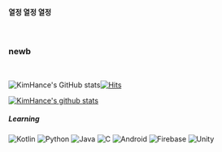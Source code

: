 <br/>

#### 열정 열정 열정

<br/>

### newb

<br/>

![KimHance's GitHub stats](https://github-readme-stats.vercel.app/api?username=KimHance&show_icons=true&theme=radical)[![Hits](https://hits.seeyoufarm.com/api/count/incr/badge.svg?url=https%3A%2F%2Fgithub.com%2FKimHance&count_bg=%230F2054&title_bg=%230D63F3&icon=awesomelists.svg&icon_color=%23000000&title=hits&edge_flat=false)](https://hits.seeyoufarm.com)


[![KimHance's github stats](https://github-readme-stats.vercel.app/api/top-langs/?username=KimHance&show_icons=true&hide_border=true&title_color=004386&icon_color=004386&layout=compact)](https://github.com/KimHance)
##### Learning
![Kotlin](https://img.shields.io/badge/kotlin-%230095D5.svg?style=for-the-badge&logo=kotlin&logoColor=white)  ![Python](https://img.shields.io/badge/python-3670A0?style=for-the-badge&logo=python&logoColor=ffdd54) ![Java](https://img.shields.io/badge/java-%23ED8B00.svg?style=for-the-badge&logo=java&logoColor=white) ![C](https://img.shields.io/badge/c-%2300599C.svg?style=for-the-badge&logo=c&logoColor=white)
 ![Android](https://img.shields.io/badge/Android-3DDC84?style=for-the-badge&logo=android&logoColor=white)  ![Firebase](https://img.shields.io/badge/firebase-%23039BE5.svg?style=for-the-badge&logo=firebase)
![Unity](https://img.shields.io/badge/unity-%23000000.svg?style=for-the-badge&logo=unity&logoColor=white)


